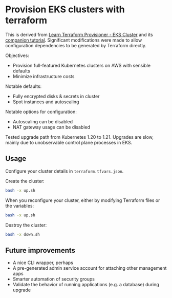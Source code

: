 # Provision EKS clusters with terraform

This is derived from [Learn Terraform Provisioner - EKS Cluster][learn-terraform-eks] and its [companion tutorial][companion].
Significant modifications were made to allow configuration dependencies to be generated by Terraform directly.

Objectives:
- Provision full-featured Kubernetes clusters on AWS with sensible defaults
- Minimize infrastructure costs

Notable defaults:
* Fully encrypted disks & secrets in cluster
* Spot instances and autoscaling 

Notable options for configuration:
* Autoscaling can be disabled
* NAT gateway usage can be disabled

Tested upgrade path from Kubernetes 1.20 to 1.21.
Upgrades are slow, mainly due to unobservable control plane processes in EKS.

## Usage

Configure your cluster details in `terraform.tfvars.json`.

Create the cluster:

```bash
bash -x up.sh
```

When you reconfigure your cluster, either by modifying Terraform files or the variables:

```bash
bash -x up.sh
```

Destroy the cluster:

```bash
bash -x down.sh
```

## Future improvements

- A nice CLI wrapper, perhaps
- A pre-generated admin service account for attaching other management apps
- Smarter automation of security groups
- Validate the behavior of running applications (e.g. a database) during upgrade

[learn-terraform-eks]: https://github.com/hashicorp/learn-terraform-provision-eks-cluster "learn-terraform-provisioner-eks-cluster"
[companion]: https://learn.hashicorp.com/terraform/kubernetes/provision-eks-cluster "Provision an EKS Cluster learn guide"